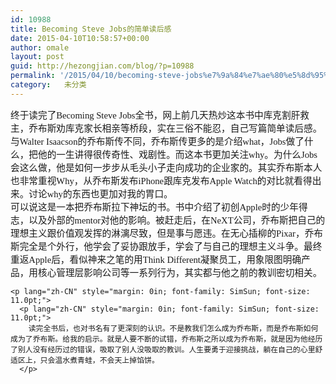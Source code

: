 ```yaml
---
id: 10988
title: Becoming Steve Jobs的简单读后感
date: 2015-04-10T10:58:57+00:00
author: omale
layout: post
guid: http://hezongjian.com/blog/?p=10988
permalink: '/2015/04/10/becoming-steve-jobs%e7%9a%84%e7%ae%80%e5%8d%95%e8%af%bb%e5%90%8e%e6%84%9f/'
category:   未分类  
---
```

<p style="margin: 0in; font-size: 11.0pt;">
  <span lang="zh-CN" style="font-family: SimSun;">终于读完了</span><span lang="en-US" style="font-family: Calibri;">Becoming Steve Jobs</span><span lang="zh-CN" style="font-family: SimSun;">全书，网上前几天热炒这本书中库克割肝救主，乔布斯劝库克家长相亲等桥段，实在三俗不能忍，自己写篇简单读后感。</span>
</p>

<p lang="zh-CN" style="margin: 0in; font-family: SimSun; font-size: 11.0pt;">
  <p style="margin: 0in; font-size: 11.0pt;">
    <span lang="zh-CN" style="font-family: SimSun;">与</span><span lang="en-US" style="font-family: Calibri;">Walter Isaacson</span><span lang="zh-CN" style="font-family: SimSun;">的乔布斯传不同，乔布斯传更多的是介绍</span><span lang="en-US" style="font-family: Calibri;">what</span><span lang="zh-CN" style="font-family: SimSun;">，</span><span lang="en-US" style="font-family: Calibri;">Jobs</span><span lang="zh-CN" style="font-family: SimSun;">做了什么，把他的一生讲得很传奇性、戏剧性。而这本书更加关注</span><span lang="en-US" style="font-family: Calibri;">why</span><span lang="zh-CN" style="font-family: SimSun;">。为什么</span><span lang="en-US" style="font-family: Calibri;">Jobs</span><span lang="zh-CN" style="font-family: SimSun;">会这么做，他是如何一步步从毛头小子走向成功的企业家的。其实乔布斯本人也非常重视</span><span lang="en-US" style="font-family: Calibri;">Why</span><span lang="zh-CN" style="font-family: SimSun;">，从乔布斯发布</span><span lang="en-US" style="font-family: Calibri;">iPhone</span><span lang="zh-CN" style="font-family: SimSun;">跟库克发布</span><span lang="en-US" style="font-family: Calibri;">Apple Watch</span><span lang="zh-CN" style="font-family: SimSun;">的对比就看得出来。讨论</span><span lang="en-US" style="font-family: Calibri;">why</span><span lang="zh-CN" style="font-family: SimSun;">的东西也更加对我的胃口。</span>
  </p>
  
  <p lang="zh-CN" style="margin: 0in; font-family: SimSun; font-size: 11.0pt;">
    <p style="margin: 0in; font-size: 11.0pt;">
      <span lang="zh-CN" style="font-family: SimSun;">可以说这是一本把乔布斯拉下神坛的书。书中介绍了初创</span><span lang="en-US" style="font-family: Calibri;">Apple</span><span lang="zh-CN" style="font-family: SimSun;">时的少年得志，以及外部的</span><span lang="en-US" style="font-family: Calibri;">mentor</span><span lang="zh-CN" style="font-family: SimSun;">对他的影响。被赶走后，在</span><span lang="en-US" style="font-family: Calibri;">NeXT</span><span lang="zh-CN" style="font-family: SimSun;">公司，乔布斯把自己的理想主义跟价值观发挥的淋漓尽致，但是事与愿违。在无心插柳的</span><span lang="en-US" style="font-family: Calibri;">Pixar</span><span lang="zh-CN" style="font-family: SimSun;">，乔布斯完全是个外行，他学会了妥协跟放手，学会了与自己的理想主义斗争。最终重返</span><span lang="en-US" style="font-family: Calibri;">Apple</span><span lang="zh-CN" style="font-family: SimSun;">后，看似神来之笔的用</span><span lang="en-US" style="font-family: Calibri;">Think Different</span><span lang="zh-CN" style="font-family: SimSun;">凝聚员工，用象限图明确产品，用核心管理层影响公司等一系列行为，其实都与他之前的教训密切相关。</span>
    </p>
    
    <p lang="zh-CN" style="margin: 0in; font-family: SimSun; font-size: 11.0pt;">
      <p lang="zh-CN" style="margin: 0in; font-family: SimSun; font-size: 11.0pt;">
        读完全书后，也对书名有了更深刻的认识。不是教我们怎么成为乔布斯，而是乔布斯如何成为了乔布斯。给我的启示。就是人要不断的试错，乔布斯之所以成为乔布斯，就是因为他经历了别人没有经历过的错误，吸取了别人没吸取的教训。人生要勇于迎接挑战，躺在自己的心里舒适区上，只会温水煮青蛙，不会天上掉馅饼。
      </p>